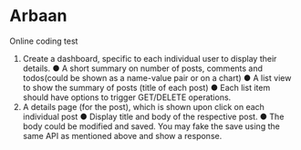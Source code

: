# Arbaan
Online coding test 
1. Create a dashboard, specific to each individual user to display their details. 
●	A short summary on number of posts, comments and todos(could be shown as a name-value pair or on a chart)
●	A list view to show the summary of posts (title of each post)
●	Each list item should have options to trigger GET/DELETE operations.
2. A details page (for the post), which is shown upon click on each individual post 
●	Display title and body of the respective post.
●	The body could be modified and saved. You may fake the save using the same API as mentioned above and show a response. 
